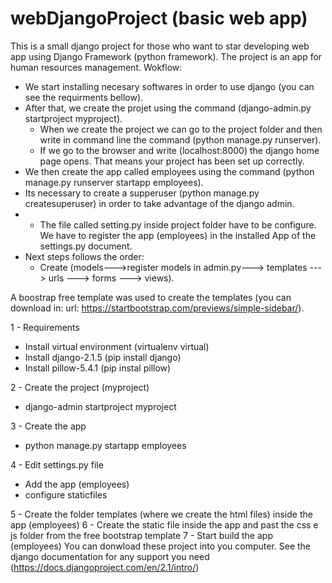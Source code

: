 # webDjangoProject (basic web app)
This is a small django project for those who want to star developing web app using Django Framework (python framework).
The project is an app for human resources management. 
Wokflow:
  - We start installing necesary softwares in order to use django (you can see the requirments bellow).
  - After that, we create the projet using the command (django-admin.py startproject myproject).
    - When we create the project we can go to the project folder and then write in command line the command (python manage.py runserver).
    - If we go to the browser and write (localhost:8000) the django home page opens. That means your project has been set up correctly.
  - We then create the app called employees using the command (python manage.py runserver startapp employees).
  - Its necessary to create a supperuser (python manage.py createsuperuser) in order to take advantage of the django admin.
  - - The file called setting.py inside project folder have to be configure. We have to register the app (employees) in the installed App of the settings.py document.
  - Next steps follows the order:
    - Create (models--->register models in admin.py---> templates ---> urls ---> forms ---> views).

A boostrap free template was used to create the templates (you can download in: url: https://startbootstrap.com/previews/simple-sidebar/).
   
1 - Requirements
  - Install virtual environment (virtualenv virtual)
  - Install django-2.1.5 (pip install django)
  - Install pillow-5.4.1 (pip instal pillow)

2 - Create the project (myproject)
  - django-admin startproject myproject
  
3 - Create the app
  - python manage.py startapp employees

4 - Edit settings.py file
  - Add the app (employees)
  - configure staticfiles

5 - Create the folder templates (where we create the html files) inside the app (employees) 
6 - Create the static file inside the app and past the css e js folder from the free bootstrap template
7 - Start build the app (employees)
You can donwload these project into you computer.
See the django documentation for any support you need (https://docs.djangoproject.com/en/2.1/intro/)


